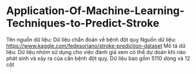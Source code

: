 # Application-Of-Machine-Learning-Techniques-to-Predict-Stroke

Tên nguồn dữ liệu: Dữ liệu chẩn đoán về bệnh đột quỵ
Nguồn dữ liệu: https://www.kaggle.com/fedesoriano/stroke-prediction-dataset
Mô tả dữ liệu: Dữ liệu nhóm sử dụng cho việc đánh giá xem có thể dự doán khi nào phát sinh và xảy ra của căn bệnh đột quỵ. Dữ liệu bao gồm 5110 dòng và 12 cột
